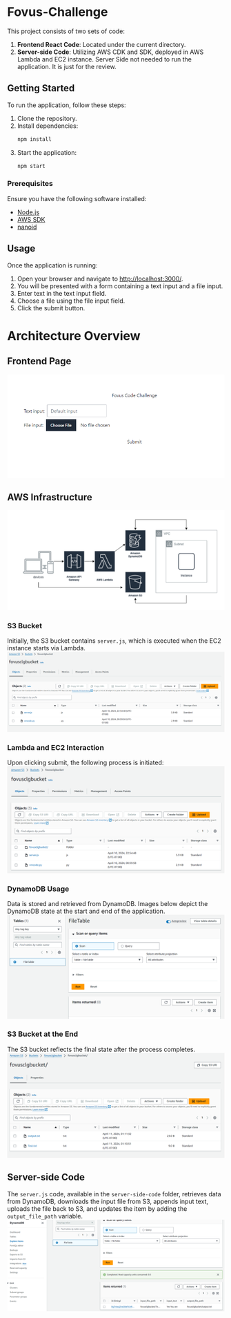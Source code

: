# Fovus-Challenge

This project consists of two sets of code:
1. **Frontend React Code**: Located under the current directory.
2. **Server-side Code**: Utilizing AWS CDK and SDK, deployed in AWS Lambda and EC2 instance. Server Side not needed to run the application. It is just for the review.

## Getting Started

To run the application, follow these steps:

1. Clone the repository.
2. Install dependencies:
   ```bash
   npm install
   ```
3. Start the application:
   ```bash
   npm start
   ```

### Prerequisites

Ensure you have the following software installed:

- [Node.js](https://nodejs.org/en/download/)
- [AWS SDK](https://aws.amazon.com/sdk-for-node-js/)
- [nanoid](https://www.npmjs.com/package/nanoid)

## Usage

Once the application is running:

1. Open your browser and navigate to [http://localhost:3000/](http://localhost:3000/).
2. You will be presented with a form containing a text input and a file input.
3. Enter text in the text input field.
4. Choose a file using the file input field.
5. Click the submit button.

# Architecture Overview

## Frontend Page
![Front End](img/Front-end%201.png)
## AWS Infrastructure
![Infra](img/arc.PNG)
### S3 Bucket
Initially, the S3 bucket contains `server.js`, which is executed when the EC2 instance starts via Lambda.
![Alt Text](img/S3%20intial.png)
### Lambda and EC2 Interaction
Upon clicking submit, the following process is initiated:
![Alt Text](img/S3%20Intermediate.png)
### DynamoDB Usage
Data is stored and retrieved from DynamoDB. Images below depict the DynamoDB state at the start and end of the application.
![Alt Text](img/DynamoDB%20Intial.png)
### S3 Bucket at the End
The S3 bucket reflects the final state after the process completes.
![Alt Text](img/S3%20Final.png)
## Server-side Code

The `server.js` code, available in the `server-side-code` folder, retrieves data from DynamoDB, downloads the input file from S3, appends input text, uploads the file back to S3, and updates the item by adding the `output_file_path` variable.
![Alt Text](img/DynamoDB%20Final.png)